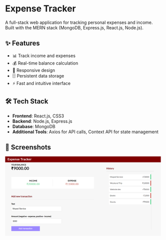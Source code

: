# Expense Tracker

A full-stack web application for tracking personal expenses and income. Built with the MERN stack (MongoDB, Express.js, React.js, Node.js).

## ✨ Features

- 📊 Track income and expenses
- 💰 Real-time balance calculation
- 📱 Responsive design
- 🗄️ Persistent data storage
- ⚡ Fast and intuitive interface

## 🛠️ Tech Stack

- **Frontend**: React.js, CSS3
- **Backend**: Node.js, Express.js
- **Database**: MongoDB
- **Additional Tools**: Axios for API calls, Context API for state management

## 📸 Screenshots

![Expense Tracker](expense-tracker.PNG)


